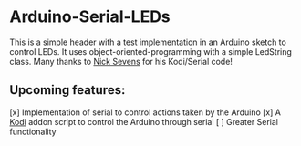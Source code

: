 # Arduino-Serial-LEDs #
This is a simple header with a test implementation in an Arduino sketch to control LEDs. It uses object-oriented-programming with a simple LedString class. Many thanks to [Nick Sevens](http://www.nicksevens.com/) for his Kodi/Serial code!

## Upcoming features: ##
[x] Implementation of serial to control actions taken by the Arduino
[x] A [Kodi](https://kodi.tv) addon script to control the Arduino through serial
[ ] Greater Serial functionality